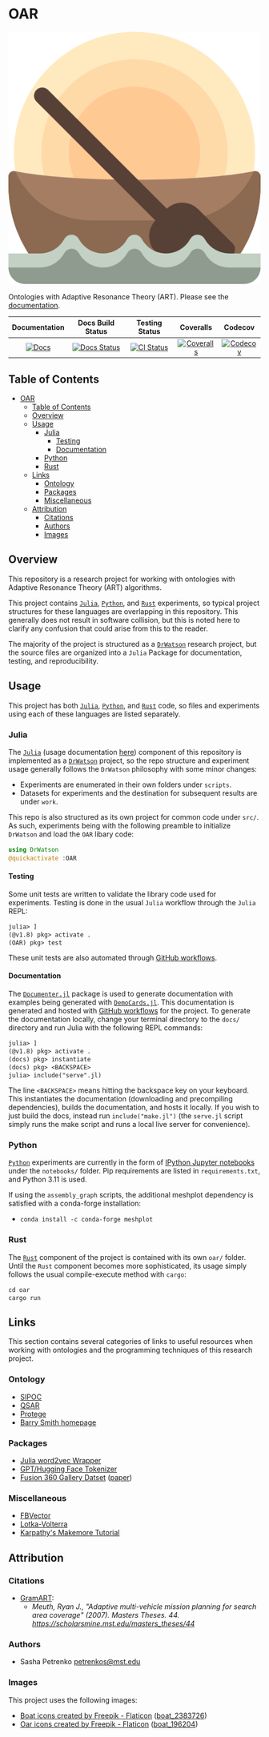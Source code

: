 # OAR

[![oar-header](docs/src/assets/logo.png)][docs-url]

Ontologies with Adaptive Resonance Theory (ART).
Please see the [documentation][docs-url].

| **Documentation** | **Docs Build Status**|  **Testing Status** | **Coveralls** | **Codecov** |
|:-----------------:|:--------------------:|:-------------------:|:-------------:|:-----------:|
| [![Docs][docs-img]][docs-url] | [![Docs Status][doc-status-img]][doc-status-url] | [![CI Status][ci-img]][ci-url] | [![Coveralls][coveralls-img]][coveralls-url] | [![Codecov][codecov-img]][codecov-url] |

[doc-status-img]: https://github.com/AP6YC/OAR/actions/workflows/Documentation.yml/badge.svg
[doc-status-url]: https://github.com/AP6YC/OAR/actions/workflows/Documentation.yml

[docs-img]: https://img.shields.io/badge/docs-blue.svg
[docs-url]: https://AP6YC.github.io/OAR/dev/

[ci-img]: https://github.com/AP6YC/OAR/workflows/CI/badge.svg
[ci-url]: https://github.com/AP6YC/OAR/actions?query=workflow%3ACI

[codecov-img]: https://codecov.io/gh/AP6YC/OAR/branch/main/graph/badge.svg
[codecov-url]: https://codecov.io/gh/AP6YC/OAR

[coveralls-img]: https://coveralls.io/repos/github/AP6YC/OAR/badge.svg?branch=main
[coveralls-url]: https://coveralls.io/github/AP6YC/OAR?branch=main

## Table of Contents

- [OAR](#oar)
  - [Table of Contents](#table-of-contents)
  - [Overview](#overview)
  - [Usage](#usage)
    - [Julia](#julia)
      - [Testing](#testing)
      - [Documentation](#documentation)
    - [Python](#python)
    - [Rust](#rust)
  - [Links](#links)
    - [Ontology](#ontology)
    - [Packages](#packages)
    - [Miscellaneous](#miscellaneous)
  - [Attribution](#attribution)
    - [Citations](#citations)
    - [Authors](#authors)
    - [Images](#images)

[1]: https://julialang.org/
[2]: https://www.python.org/
[3]: https://docs.julialang.org/en/v1/
[4]: https://juliadynamics.github.io/DrWatson.jl/dev/
[5]: https://jupyter.org/
[6]: https://docs.github.com/en/actions/using-workflows
[7]: https://documenter.juliadocs.org/stable/
[8]: https://democards.juliadocs.org/stable/
[9]: https://www.rust-lang.org/

## Overview

This repository is a research project for working with ontologies with Adaptive Resonance Theory (ART) algorithms.

This project contains [`Julia`][1], [`Python`][2], and [`Rust`][9] experiments, so typical project structures for these languages are overlapping in this repository.
This generally does not result in software collision, but this is noted here to clarify any confusion that could arise from this to the reader.

The majority of the project is structured as a [`DrWatson`][4] research project, but the source files are organized into a `Julia` Package for documentation, testing, and reproducibility.

## Usage

This project has both [`Julia`][1], [`Python`][2], and [`Rust`][9] code, so files and experiments using each of these languages are listed separately.

### Julia

The [`Julia`][1] (usage documentation [here][3]) component of this repository is implemented as a [`DrWatson`][4] project, so the repo structure and experiment usage generally follows the `DrWatson` philosophy with some minor changes:

- Experiments are enumerated in their own folders under `scripts`.
- Datasets for experiments and the destination for subsequent results are under `work`.

This repo is also structured as its own project for common code under `src/`.
As such, experiments being with the following preamble to initialize `DrWatson` and load the `OAR` libary code:

```julia
using DrWatson
@quickactivate :OAR
```

#### Testing

Some unit tests are written to validate the library code used for experiments.
Testing is done in the usual `Julia` workflow through the `Julia` REPL:

```julia-repl
julia> ]
(@v1.8) pkg> activate .
(OAR) pkg> test
```

These unit tests are also automated through [GitHub workflows][6].

#### Documentation

The [`Documenter.jl`][7] package is used to generate documentation with examples being generated with [`DemoCards.jl`][8].
This documentation is generated and hosted with [GitHub workflows][6] for the project.
To generate the documentation locally, change your terminal directory to the `docs/` directory and run Julia with the following REPL commands:

```julia-repl
julia> ]
(@v1.8) pkg> activate .
(docs) pkg> instantiate
(docs) pkg> <BACKSPACE>
julia> include("serve".jl)
```

The line `<BACKSPACE>` means hitting the backspace key on your keyboard.
This instantiates the documentation (downloading and precompiling dependencies), builds the documentation, and hosts it locally.
If you wish to just build the docs, instead run `include("make.jl")` (the `serve.jl` script simply runs the make script and runs a local live server for convenience).

### Python

[`Python`][2] experiments are currently in the form of [IPython Jupyter notebooks][5] under the `notebooks/` folder.
Pip requirements are listed in `requirements.txt`, and Python 3.11 is used.

If using the `assembly_graph` scripts, the additional meshplot dependency is satisfied with a conda-forge installation:

- `conda install -c conda-forge meshplot`

### Rust

The [`Rust`][9] component of the project is contained with its own `oar/` folder.
Until the `Rust` component becomes more sophisticated, its usage simply follows the usual compile-execute method with `cargo`:

```shell
cd oar
cargo run
```

## Links

This section contains several categories of links to useful resources when working with ontologies and the programming techniques of this research project.

### Ontology

- [SIPOC](https://www.wikiwand.com/en/SIPOC)
- [QSAR](https://www.wikiwand.com/en/Quantitative_structure%E2%80%93activity_relationship)
- [Protege](https://protege.stanford.edu/)
- [Barry Smith homepage](http://ontology.buffalo.edu/smith/)

### Packages

- [Julia word2vec Wrapper](https://github.com/JuliaText/Word2Vec.jl)
- [GPT/Hugging Face Tokenizer](https://github.com/huggingface/tokenizers)
- [Fusion 360 Gallery Datset](https://github.com/AutodeskAILab/Fusion360GalleryDataset) ([paper](https://arxiv.org/pdf/2010.02392.pdf))

### Miscellaneous

- [FBVector](https://github.com/facebook/folly/blob/main/folly/docs/FBVector.md)
- [Lotka-Volterra](https://www.wikiwand.com/en/Lotka%E2%80%93Volterra_equations)
- [Karpathy's Makemore Tutorial](https://youtu.be/PaCmpygFfXo)

## Attribution

### Citations

- [GramART](https://scholarsmine.mst.edu/masters_theses/44):
  - _Meuth, Ryan J., "Adaptive multi-vehicle mission planning for search area coverage" (2007). Masters Theses. 44. https://scholarsmine.mst.edu/masters_theses/44_

### Authors

- Sasha Petrenko <petrenkos@mst.edu>

### Images

This project uses the following images:

- [Boat icons created by Freepik - Flaticon](https://www.flaticon.com/free-icons/boat) ([boat_2383726](https://www.flaticon.com/free-icon/boat_2383726))
- [Oar icons created by Freepik - Flaticon](https://www.flaticon.com/free-icons/oar) ([boat_196204](https://www.flaticon.com/free-icon/boat_196204))
